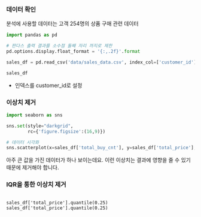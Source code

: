 
### 데이터 확인 
분석에 사용할 데이터는 고객 254명의 상품 구매 관련 데이터
```python
import pandas as pd

# 판다스 출력 결과를 소수점 둘째 자리 까지로 제한
pd.options.display.float_format = '{:,.2f}'.format

sales_df = pd.read_csv('data/sales_data.csv', index_col=['customer_id'])

sales_df

```
- 인덱스를 customer_id로 설정
### 이상치 제거
```python
import seaborn as sns

sns.set(style="darkgrid",
        rc={'figure.figsize':(16,9)})

# 데이터 시각화
sns.scatterplot(x=sales_df['total_buy_cnt'], y=sales_df['total_price'], s=200)

```
아주 큰 값을 가진 데이터가 하나 보이는데요. 이런 이상치는 결과에 영향을 줄 수 있기 때문에 제거해야 합니다.
### IQR을 통한 이상치 제거
```

sales_df['total_price'].quantile(0.25)
sales_df['total_price'].quantile(0.25)
```
